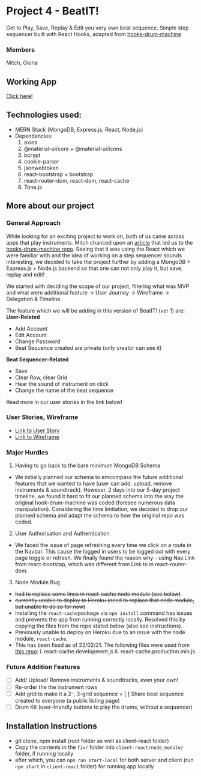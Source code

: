 # Project 4 - BeatIT!

Get to Play, Save, Replay & Edit you very own beat sequence.
Simple step sequencer built with React Hooks, adapted from [hooks-drum-machine](https://github.com/kenwheeler/hooks-drum-machine)

### Members

Mitch, Gloria

## Working App

[Click here!](https://project-beatit.herokuapp.com/)

## Technologies used:

- MERN Stack (MongoDB, Express.js, React, Node.js)
- Dependencies:
  1. axios
  2. @material-ui/core + @material-ui/icons
  3. bcrypt
  4. cookie-parser
  5. jsonwebtoken
  6. react-bootstrap + bootstrap
  7. react-router-dom, react-dom, react-cache
  8. Tone.js

## More about our project

### General Approach

While looking for an exciting project to work on, both of us came across apps that play instruments.
Mitch chanced upon an [article](https://medium.com/open-graphql/building-a-real-time-collaborative-beatbox-with-react-graphql-96246e9fed80) that led us to the [hooks-drum-machine repo](https://github.com/kenwheeler/hooks-drum-machine). Seeing that it was using the React which we were familiar with and the idea of working on a step sequencer sounds interesting, we decided to take the project further by adding a MongoDB + Express.js + Node.js backend so that one can not only play it, but save, replay and edit!

We started with deciding the scope of our project, filtering what was MVP and what were additional feature -> User Journey -> Wireframe -> Delegation & Timeline.

The feature which we will be adding in this version of BeatIT! (ver 1) are:
**User-Related**

- Add Account
- Edit Account
- Change Password
- Beat Sequence created are private (only creator can see it)

**Beat Sequencer-Related**

- Save
- Clear Row, clear Grid
- Hear the sound of instrument on click
- Change the name of the beat sequence

Read more in our user stories in the link below!

### User Stories, Wireframe

- [Link to User Story](https://docs.google.com/document/d/11PR2Pvzlb_E6eEDnZxj19IQ0kj8GwzNpXalNAsgoKBc/edit?usp=sharing)
- [Link to Wireframe](https://www.figma.com/file/XGSvtv1WkJQuKWl8GaR6Dp/Project-4-cool-app-name-wireframe?node-id=0%3A1)

### Major Hurdles

1.  Having to go back to the bare minimum MongoDB Schema

- We initially planned our schema to emcompass the future additional features that we wanted to have (user can add, upload, remove instruments & soundtrack). However, 2 days into our 5-day project timeline, we found it hard to fit our planned schema into the way the original hook-drum-machine was coded (foresee numerous data manipulation). Considering the time limitation, we decided to drop our planned schema and adapt the schema to how the original repo was coded.

2. User Authorisation and Authentication

- We faced the issue of page refreshing every time we click on a route in the Navbar. This cause the logged in users to be logged out with every page toggle or refresh.
  We finally found the reason why - using Nav.Link from react-bootstap, which was different from Link to in react-router-dom.

3. Node Module Bug

- ~~had to replace some lines in react-cache node module (see below)~~
- ~~currently unable to deploy to Heroku (need to replace that node module, but unable to do so for now)~~
- Installing the `react-cache`package via `npm install` command has issues and prevents the app from running correctly locally. Resolved this by copying the files from the repo stated below (also see instructions).
- Previously unable to deploy on Heroku due to an issue with the node module, `react-cache`.
- This has been fixed as of 22/02/21. The following files were used from [this repo](https://github.com/jaredpalmer/the-platform/tree/c1d20b31a49ab5df01f21448e2e6129ffd51a57e/example/vendor/react-cache):
  i. react-cache.development.js
  ii. react-cache.production.min.js

### Future Addition Features

- [ ] Add/ Upload/ Remove instruments & soundtracks, even your own!
- [ ] Re-order the the instrument rows
- [ ] Add grid to make it a 2-, 3-grid sequence
      = [ ] Share beat sequence created to everyone (a public listing page)
- [ ] Drum Kit (user-friendly buttons to play the drums, without a sequencer)

## Installation Instructions

- git clone, npm install (root folder as well as client-react folder)
- Copy the contents in the `fix/` folder into `client-react/node_module/` folder, if running locally
- after which, you can `npm run start-local` for both server and client (run `npm start` in `client-react` folder) for running app locally
